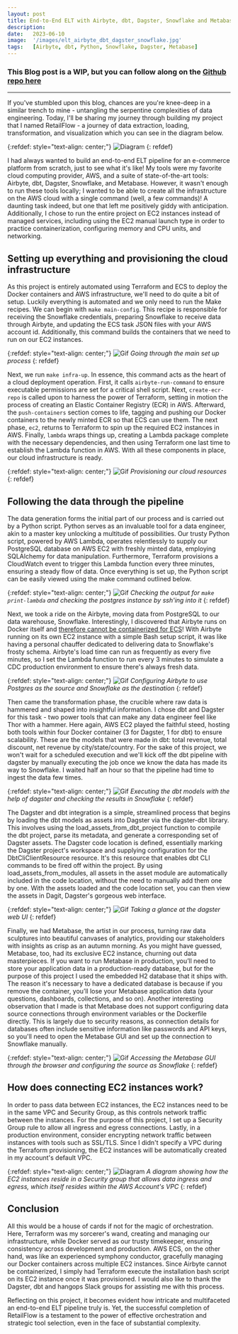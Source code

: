 ```yaml
---
layout: post
title: End-to-End ELT with Airbyte, dbt, Dagster, Snowflake and Metabase
description:
date:   2023-06-10
image:  '/images/elt_airbyte_dbt_dagster_snowflake.jpg'
tags:   [Airbyte, dbt, Python, Snowflake, Dagster, Metabase]
---
```


### This Blog post is a WIP, but you can follow along on the [Github repo here](https://github.com/oresttokovenko/RetailFlow)

---

If you've stumbled upon this blog, chances are you're knee-deep in a similar trench to mine - untangling the serpentine complexities of data engineering. Today, I'll be sharing my journey through building my project that I named RetailFlow - a journey of data extraction, loading, transformation, and visualization which you can see in the diagram below. 

{:refdef: style="text-align: center;"}
![Diagram]({{site.baseurl}}/images/retailflow_diagram_1.jpg)
{: refdef}

I had always wanted to build an end-to-end ELT pipeline for an e-commerce platform from scratch, just to see what it's like! My tools were my favorite cloud computing provider, AWS, and a suite of state-of-the-art tools: Airbyte, dbt, Dagster, Snowflake, and Metabase. However, it wasn't enough to run these tools locally; I wanted to be able to create all the infrastructure on the AWS cloud with a single command (well, a few commands)! A daunting task indeed, but one that left me positively giddy with anticipation. Additionally, I chose to run the entire project on EC2 instances instead of managed services, including using the EC2 manual launch type in order to practice containerization, configuring memory and CPU units, and networking.

## Setting up everything and provisioning the cloud infrastructure

As this project is entirely automated using Terraform and ECS to deploy the Docker containers and AWS infrastructure, we'll need to do quite a bit of setup. Luckily everything is automated and we only need to run the Make recipes. We can begin with `make main-config`. This recipe is responsible for receiving the Snowflake credentials, preparing Snowflake to receive data through Airbyte, and updating the ECS task JSON files with your AWS account id. Additionally, this command builds the containers that we need to run on our EC2 instances.

{:refdef: style="text-align: center;"}
![Gif]({{site.baseurl}}/images/temp.gif)
*Going through the main set up process*
{: refdef}

Next, we run `make infra-up`. In essence, this command acts as the heart of a cloud deployment operation. First, it calls `airbyte-run-command` to ensure executable permissions are set for a critical shell script. Next, `create-ecr-repo` is called upon to harness the power of Terraform, setting in motion the process of creating an Elastic Container Registry (ECR) in AWS. Afterward, the `push-containers` section comes to life, tagging and pushing our Docker containers to the newly minted ECR so that ECS can use them. The next phase, `ec2`, returns to Terraform to spin up the required EC2 instances in AWS. Finally, `lambda` wraps things up, creating a Lambda package complete with the necessary dependencies, and then using Terraform one last time to establish the Lambda function in AWS. With all these components in place, our cloud infrastructure is ready.

{:refdef: style="text-align: center;"}
![Gif]({{site.baseurl}}/images/temp.gif)
*Provisioning our cloud resources*
{: refdef}

## Following the data through the pipeline

The data generation forms the initial part of our process and is carried out by a Python script. Python serves as an invaluable tool for a data engineer, akin to a master key unlocking a multitude of possibilities. Our trusty Python script, powered by AWS Lambda, operates relentlessly to supply our PostgreSQL database on AWS EC2 with freshly minted data, employing SQLAlchemy for data manipulation. Furthermore, Terraform provisions a CloudWatch event to trigger this Lambda function every three minutes, ensuring a steady flow of data. Once everything is set up, the Python script can be easily viewed using the make command outlined below.

{:refdef: style="text-align: center;"}
![Gif]({{site.baseurl}}/images/temp.gif)
*Checking the output for `make print-lambda` and checking the postgres instance by ssh'ing into it*
{: refdef}

Next, we took a ride on the Airbyte, moving data from PostgreSQL to our data warehouse, Snowflake. Interestingly, I discovered that Airbyte runs on Docker itself and [therefore cannot be containerized for ECS](https://docs.airbyte.com/deploying-airbyte/on-aws-ecs/)! With Airbyte running on its own EC2 instance with a simple Bash setup script, it was like having a personal chauffer dedicated to delivering data to Snowflake's frosty schema. Airbyte's load time can run as frequently as every five minutes, so I set the Lambda function to run every 3 minutes to simulate a CDC production environment to ensure there's always fresh data.

{:refdef: style="text-align: center;"}
![Gif]({{site.baseurl}}/images/temp.gif)
*Configuring Airbyte to use Postgres as the source and Snowflake as the destination*
{: refdef}

Then came the transformation phase, the crucible where raw data is hammered and shaped into insightful information. I chose dbt and Dagster for this task - two power tools that can make any data engineer feel like Thor with a hammer. Here again, AWS EC2 played the faithful steed, hosting both tools within four Docker container (3 for Dagster, 1 for dbt) to ensure scalability. These are the models that were made in dbt: total revenue, total discount, net revenue by city/state/country. For the sake of this project, we won't wait for a scheduled execution and we'll kick off the dbt pipeline with dagster by manually executing the job once we know the data has made its way to Snowflake. I waited half an hour so that the pipeline had time to ingest the data few times.


{:refdef: style="text-align: center;"}
![Gif]({{site.baseurl}}/images/temp.gif)
*Executing the dbt models with the help of dagster and checking the results in Snowflake*
{: refdef}

The Dagster and dbt integration is a simple, streamlined process that begins by loading the dbt models as assets into Dagster via the dagster-dbt library. This involves using the load_assets_from_dbt_project function to compile the dbt project, parse its metadata, and generate a corresponding set of Dagster assets. The Dagster code location is defined, essentially marking the Dagster project's workspace and supplying configuration for the DbtCliClientResource resource. It's this resource that enables dbt CLI commands to be fired off within the project. By using load_assets_from_modules, all assets in the asset module are automatically included in the code location, without the need to manually add them one by one. With the assets loaded and the code location set, you can then view the assets in Dagit, Dagster's gorgeous web interface.

{:refdef: style="text-align: center;"}
![Gif]({{site.baseurl}}/images/temp.gif)
*Taking a glance at the dagster web UI*
{: refdef}

Finally, we had Metabase, the artist in our process, turning raw data sculptures into beautiful canvases of analytics, providing our stakeholders with insights as crisp as an autumn morning. As you might have guessed, Metabase, too, had its exclusive EC2 instance, churning out data masterpieces. If you want to run Metabase in production, you’ll need to store your application data in a production-ready database, but for the purpose of this project I used the embedded H2 database that it ships with. The reason it's necessary to have a dedicated database is because if you remove the container, you’ll lose your Metabase application data (your questions, dashboards, collections, and so on). Another interesting observation that I made is that Metabase does not support configuring data source connections through environment variables or the Dockerfile directly. This is largely due to security reasons, as connection details for databases often include sensitive information like passwords and API keys, so you'll need to open the Metabase GUI and set up the connection to Snowflake manually. 

{:refdef: style="text-align: center;"}
![Gif]({{site.baseurl}}/images/temp.gif)
*Accessing the Metabase GUI through the browser and configuring the source as Snowflake*
{: refdef}

## How does connecting EC2 instances work?

In order to pass data between EC2 instances, the EC2 instances need to be in the same VPC and Security Group, as this controls network traffic between the instances. For the purpose of this project, I set up a Security Group rule to allow all ingress and egress connections. Lastly, in a production environment, consider encrypting network traffic between instances with tools such as SSL/TLS. Since I didn't specify a VPC during the Terraform provisioning, the EC2 instances will be automatically created in my account's default VPC.

{:refdef: style="text-align: center;"}
![Diagram]({{site.baseurl}}/images/retailflow_diagram_2.jpg)
*A diagram showing how the EC2 instances reside in a Security group that allows data ingress and egress, which itself resides within the AWS Account's VPC*
{: refdef}

## Conclusion

All this would be a house of cards if not for the magic of orchestration. Here, Terraform was my sorcerer's wand, creating and managing our infrastructure, while Docker served as our trusty timekeeper, ensuring consistency across development and production. AWS ECS, on the other hand, was like an experienced symphony conductor, gracefully managing our Docker containers across multiple EC2 instances. Since Airbyte cannot be containerized, I simply had Terraform execute the installation bash script on its EC2 instance once it was provisioned. I would also like to thank the Dagster, dbt and hangops Slack groups for assisting me with this process.

Reflecting on this project, it becomes evident how intricate and multifaceted an end-to-end ELT pipeline truly is. Yet, the successful completion of RetailFlow is a testament to the power of effective orchestration and strategic tool selection, even in the face of substantial complexity.